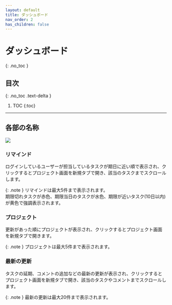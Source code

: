 ```yaml
---
layout: default
title: ダッシュボード
nav_order: 2
has_children: false
---
```


# ダッシュボード
{: .no_toc }

## 目次
{: .no_toc .text-delta }

1. TOC
{:toc}

---

## 各部の名称

<img src="../../assets/images/dashboard/1.png">

### リマインド

ログインしているユーザーが担当しているタスクが期日に近い順で表示され、クリックするとプロジェクト画面を新規タブで開き、該当のタスクまでスクロールします。

{: .note }
リマインドは最大5件まで表示されます。  
期限切れタスクが赤色、期限当日のタスクが水色、期限が近いタスク(10日以内)が黄色で強調表示されます。

### プロジェクト

更新があった順にプロジェクトが表示され、クリックするとプロジェクト画面を新規タブで開きます。

{: .note }
プロジェクトは最大5件まで表示されます。

### 最新の更新

タスクの延期、コメントの追加などの最新の更新が表示され、クリックするとプロジェクト画面を新規タブで開き、該当のタスクやコメントまでスクロールします。

{: .note }
最新の更新は最大20件まで表示されます。
